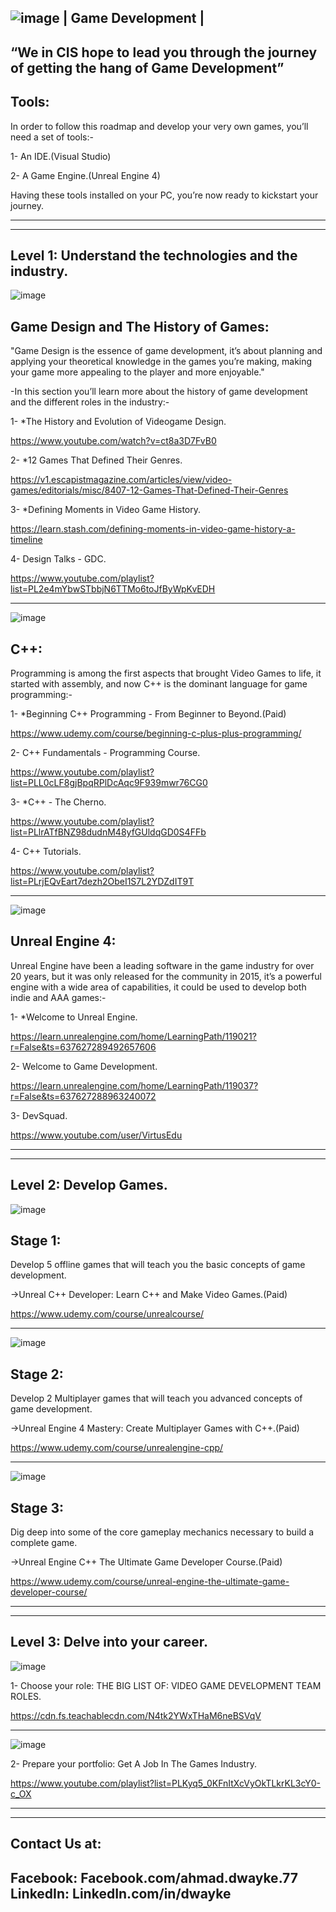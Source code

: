 ![image](https://user-images.githubusercontent.com/55784906/127044306-aaac9d5e-e618-4a16-b46c-290b2ed330b0.png)
| Game Development |
---------------------------------------------------------------------------------------
“We in CIS hope to lead you through the journey of getting the hang of Game Development”
----------------------------------------------------------------------------------------


Tools:
-------
In order to follow this roadmap and develop your very own games, you’ll need a set of tools:-

1- An IDE.(Visual Studio)

2- A Game Engine.(Unreal Engine 4)

Having these tools installed on your PC, you’re now ready to kickstart your journey.

----------------------------------------------------------------------------------------
----------------------------------------------------------------------------------------
Level 1: Understand the technologies and the industry.
------------------------------------------------------

![image](https://user-images.githubusercontent.com/55784906/127045188-301da263-e71e-418d-992c-64d2413cd4d1.png)

Game Design and The History of Games:
-------------------------------------
"Game Design is the essence of game development, it’s about planning and applying your theoretical knowledge in the games you’re making, making your game more appealing to        the player and more enjoyable."

-In this section you’ll learn more about the history of game development and the different roles in the industry:-

  1- *The History and Evolution of Videogame Design.
  
  https://www.youtube.com/watch?v=ct8a3D7FvB0

  2- *12 Games That Defined Their Genres.

  https://v1.escapistmagazine.com/articles/view/video-games/editorials/misc/8407-12-Games-That-Defined-Their-Genres

  3- *Defining Moments in Video Game History.
  
  https://learn.stash.com/defining-moments-in-video-game-history-a-timeline

  4- Design Talks - GDC.
  
  https://www.youtube.com/playlist?list=PL2e4mYbwSTbbjN6TTMo6toJfByWpKvEDH

--------------------------------------------------------------------------------------------------------------------------
![image](https://user-images.githubusercontent.com/55784906/127044984-97e1d8a7-5730-4599-a85b-31ce5cca2a1d.png)
 
 C++: 
 -------------------
Programming is among the first aspects that brought Video Games to life, it started with assembly, and now C++ is the dominant language for game programming:-

  1- *Beginning C++ Programming - From Beginner to Beyond.(Paid)
  
  https://www.udemy.com/course/beginning-c-plus-plus-programming/

  2- C++ Fundamentals - Programming Course.
  
  https://www.youtube.com/playlist?list=PLL0cLF8gjBpqRPlDcAqc9F939mwr76CG0

  3- *C++ - The Cherno.
  
  https://www.youtube.com/playlist?list=PLlrATfBNZ98dudnM48yfGUldqGD0S4FFb

  4- C++ Tutorials.
  
  https://www.youtube.com/playlist?list=PLrjEQvEart7dezh2ObeI1S7L2YDZdIT9T
        
------------------------------------------------------------------------------------------------------------------------
![image](https://user-images.githubusercontent.com/55784906/127044901-ea6405b1-fbab-49ed-90db-67f99f9cc5f0.png)

Unreal Engine 4:
-----------------
Unreal Engine have been a leading software in the game industry for over 20 years, but it was only released for the community in 2015, it’s a powerful engine with a wide         area of capabilities, it could be used to develop both indie and AAA games:-

  1- *Welcome to Unreal Engine.
  
  https://learn.unrealengine.com/home/LearningPath/119021?r=False&ts=637627289492657606

  2- Welcome to Game Development.
  
  https://learn.unrealengine.com/home/LearningPath/119037?r=False&ts=637627288963240072

  3- DevSquad.
  
  https://www.youtube.com/user/VirtusEdu
        
----------------------------------------------------------------------------------------------------------------------
----------------------------------------------------------------------------------------------------------------------
Level 2: Develop Games.
-----------------------

![image](https://user-images.githubusercontent.com/55784906/127046699-6a4bc78f-f156-41b0-8be3-2ff920776042.png)
 
Stage 1:
-----------
Develop 5 offline games that will teach you the basic concepts of game development.

  ->Unreal C++ Developer: Learn C++ and Make Video Games.(Paid)
  
  https://www.udemy.com/course/unrealcourse/

---------------------------------------------------------------------------------------------------------------------
![image](https://user-images.githubusercontent.com/55784906/127046730-5acbdacd-2c87-4a83-ac26-402a91b14970.png)
 
 Stage 2:
--------------
Develop 2 Multiplayer games that will teach you advanced concepts of  game development.

  ->Unreal Engine 4 Mastery: Create Multiplayer Games with C++.(Paid)
  
  https://www.udemy.com/course/unrealengine-cpp/

---------------------------------------------------------------------------------------------------------------------
![image](https://user-images.githubusercontent.com/55784906/127046789-618289df-c1ce-4186-beee-21ac8ec696ba.png)
 
 Stage 3:
-------------------
Dig deep into some of the core gameplay mechanics necessary to build a complete game.

  ->Unreal Engine C++ The Ultimate Game Developer Course.(Paid)
  
  https://www.udemy.com/course/unreal-engine-the-ultimate-game-developer-course/
          
--------------------------------------------------------------------------------------------------------------------
--------------------------------------------------------------------------------------------------------------------
Level 3: Delve into your career.
--------------------------------
  
   ![image](https://user-images.githubusercontent.com/55784906/127047221-9e16b9a7-79c3-404c-bad3-ad405a4446dc.png)
      
 1- Choose your role: THE BIG LIST OF: VIDEO GAME DEVELOPMENT TEAM ROLES.
 
   https://cdn.fs.teachablecdn.com/N4tk2YWxTHaM6neBSVqV

-------------------------------------------------------------------------------------------------------------------
   ![image](https://user-images.githubusercontent.com/55784906/127047234-0e8bde84-d881-4ab4-90da-684680f8e3ac.png)
      
 2- Prepare your portfolio: Get A Job In The Games Industry.
  
   https://www.youtube.com/playlist?list=PLKyq5_0KFnItXcVyOkTLkrKL3cY0-c_OX
           
-------------------------------------------------------------------------------------------------------------------------------------------------------------------
-------------------------------------------------------------------------------------------------------------------------------------------------------------------
Contact Us at:
--------------
Facebook: Facebook.com/ahmad.dwayke.77
LinkedIn: LinkedIn.com/in/dwayke
--------------------------------------
